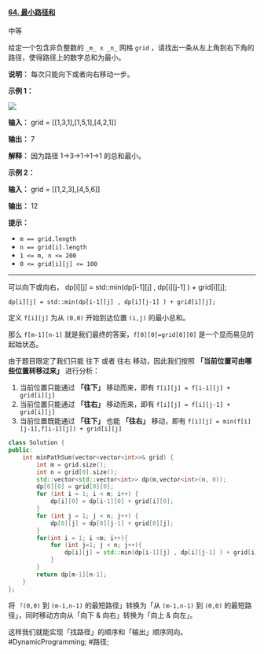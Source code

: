 #### [64. 最小路径和](https://leetcode.cn/problems/minimum-path-sum/)

中等

给定一个包含非负整数的 `_m_ x _n_` 网格 `grid` ，请找出一条从左上角到右下角的路径，使得路径上的数字总和为最小。

**说明：** 每次只能向下或者向右移动一步。

**示例 1：**

![](https://assets.leetcode.com/uploads/2020/11/05/minpath.jpg)

**输入：** grid = \[[1,3,1],[1,5,1],[4,2,1]\]

**输出：** 7

**解释：** 因为路径 1→3→1→1→1 的总和最小。

**示例 2：**

**输入：** grid = \[[1,2,3],[4,5,6]\]

**输出：** 12

**提示：**

-   `m == grid.length`
-   `n == grid[i].length`
-   `1 <= m, n <= 200`
-   `0 <= grid[i][j] <= 100`

---- ----

可以向下或向右，
dp\[i]\[j] = std::min(dp\[i-1]\[j] , dp\[i]\[j-1] ) + grid\[i]\[j];

`dp[i][j] = std::min(dp[i-1][j] , dp[i][j-1] ) + grid[i][j];`

定义 `f[i][j]` 为从 `(0,0)` 开始到达位置 `(i,j)` 的最小总和。

那么 `f[m-1][n-1]` 就是我们最终的答案，`f[0][0]=grid[0][0]` 是一个显而易见的起始状态。

由于题目限定了我们只能 往下 或者 往右 移动，因此我们按照 **「当前位置可由哪些位置转移过来」** 进行分析：
1.  当前位置只能通过 **「往下」** 移动而来，即有 `f[i][j] = f[i-1][j] + grid[i][j]`
2.  当前位置只能通过 **「往右」** 移动而来，即有 `f[i][j] = f[i][j-1] + grid[i][j]`
3.  当前位置既能通过 **「往下」** 也能 **「往右」** 移动，即有 `f[i][j] = min(f[i][j-1],f[i-1][j]) + grid[i][j]`
```cpp
class Solution {
public:
    int minPathSum(vector<vector<int>>& grid) {
        int m = grid.size();
        int n = grid[0].size();
        std::vector<std::vector<int>> dp(m,vector<int>(n, 0));
        dp[0][0] = grid[0][0];
        for (int i = 1; i < m; i++) {
            dp[i][0] = dp[i-1][0] + grid[i][0];
        }
        for (int j = 1; j < n; j++) {
            dp[0][j] = dp[0][j-1] + grid[0][j];
        }
        for(int i = 1; i <m; i++){
            for (int j=1; j < n; j++){
                dp[i][j] = std::min(dp[i-1][j] , dp[i][j-1] ) + grid[i][j];
            }
        }
        return dp[m-1][n-1];
    }
};
```

将 `「(0,0)` 到 `(m-1,n-1)` 的最短路径」转换为「从 `(m-1,n-1)` 到 `(0,0)` 的最短路径」，同时移动方向从「向下 & 向右」转换为「向上 & 向左」。

这样我们就能实现「找路径」的顺序和「输出」顺序同向。
#DynamicProgramming; #路径;
